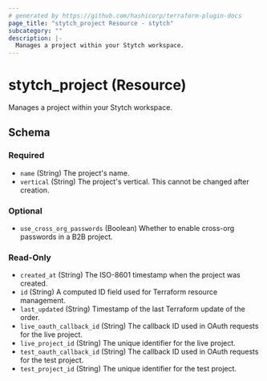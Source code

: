 ```yaml
---
# generated by https://github.com/hashicorp/terraform-plugin-docs
page_title: "stytch_project Resource - stytch"
subcategory: ""
description: |-
  Manages a project within your Stytch workspace.
---
```


# stytch_project (Resource)

Manages a project within your Stytch workspace.



<!-- schema generated by tfplugindocs -->
## Schema

### Required

- `name` (String) The project's name.
- `vertical` (String) The project's vertical. This cannot be changed after creation.

### Optional

- `use_cross_org_passwords` (Boolean) Whether to enable cross-org passwords in a B2B project.

### Read-Only

- `created_at` (String) The ISO-8601 timestamp when the project was created.
- `id` (String) A computed ID field used for Terraform resource management.
- `last_updated` (String) Timestamp of the last Terraform update of the order.
- `live_oauth_callback_id` (String) The callback ID used in OAuth requests for the live project.
- `live_project_id` (String) The unique identifier for the live project.
- `test_oauth_callback_id` (String) The callback ID used in OAuth requests for the test project.
- `test_project_id` (String) The unique identifier for the test project.
